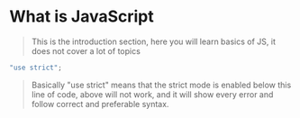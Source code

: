 # What is JavaScript

> This is the introduction section, here you will learn basics of JS, it does not cover a lot of topics

```js
"use strict";
```

> Basically "use strict" means that the strict mode is enabled below this line of code, above will not work, and it will show every error and follow correct and preferable syntax.



